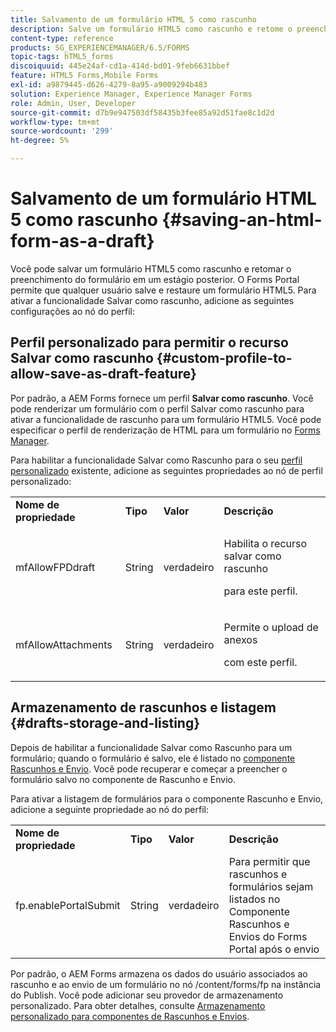 ```yaml
---
title: Salvamento de um formulário HTML 5 como rascunho
description: Salve um formulário HTML5 como rascunho e retome o preenchimento do formulário em um estágio posterior.
content-type: reference
products: SG_EXPERIENCEMANAGER/6.5/FORMS
topic-tags: hTML5_forms
discoiquuid: 445e24af-cd1a-414d-bd01-9feb6631bbef
feature: HTML5 Forms,Mobile Forms
exl-id: a9879445-d626-4279-8a95-a9009294b483
solution: Experience Manager, Experience Manager Forms
role: Admin, User, Developer
source-git-commit: d7b9e947503df58435b3fee85a92d51fae8c1d2d
workflow-type: tm+mt
source-wordcount: '299'
ht-degree: 5%

---
```


# Salvamento de um formulário HTML 5 como rascunho {#saving-an-html-form-as-a-draft}

Você pode salvar um formulário HTML5 como rascunho e retomar o preenchimento do formulário em um estágio posterior. O Forms Portal permite que qualquer usuário salve e restaure um formulário HTML5. Para ativar a funcionalidade Salvar como rascunho, adicione as seguintes configurações ao nó do perfil:

## Perfil personalizado para permitir o recurso Salvar como rascunho {#custom-profile-to-allow-save-as-draft-feature}

Por padrão, a AEM Forms fornece um perfil **Salvar como rascunho**. Você pode renderizar um formulário com o perfil Salvar como rascunho para ativar a funcionalidade de rascunho para um formulário HTML5. Você pode especificar o perfil de renderização de HTML para um formulário no [Forms Manager](/help/forms/using/introduction-managing-forms.md).

Para habilitar a funcionalidade Salvar como Rascunho para o seu [perfil personalizado](/help/forms/using/custom-profile.md) existente, adicione as seguintes propriedades ao nó de perfil personalizado:

<table>
 <tbody>
  <tr>
   <td><strong>Nome de propriedade</strong></td>
   <td><strong>Tipo</strong></td>
   <td><strong>Valor</strong></td>
   <td><strong>Descrição</strong></td>
  </tr>
  <tr>
   <td>mfAllowFPDdraft</td>
   <td>String</td>
   <td>verdadeiro</td>
   <td><p>Habilita o recurso salvar como rascunho</p> <p>para este perfil.</p> </td>
  </tr>
  <tr>
   <td>mfAllowAttachments</td>
   <td>String</td>
   <td>verdadeiro</td>
   <td><p>Permite o upload de anexos</p> <p>com este perfil.</p> </td>
  </tr>
 </tbody>
</table>

## Armazenamento de rascunhos e listagem {#drafts-storage-and-listing}

Depois de habilitar a funcionalidade Salvar como Rascunho para um formulário; quando o formulário é salvo, ele é listado no [componente Rascunhos e Envio](/help/forms/using/draft-submission-component.md). Você pode recuperar e começar a preencher o formulário salvo no componente de Rascunho e Envio.

Para ativar a listagem de formulários para o componente Rascunho e Envio, adicione a seguinte propriedade ao nó do perfil:

<table>
 <tbody>
  <tr>
   <td><strong>Nome de propriedade</strong></td>
   <td><strong>Tipo</strong></td>
   <td><strong>Valor</strong></td>
   <td><strong>Descrição</strong></td>
  </tr>
  <tr>
   <td>fp.enablePortalSubmit</td>
   <td>String</td>
   <td>verdadeiro</td>
   <td>Para permitir que rascunhos e formulários sejam listados no <br /> Componente Rascunhos e Envios do Forms Portal após o envio</td>
  </tr>
 </tbody>
</table>

Por padrão, o AEM Forms armazena os dados do usuário associados ao rascunho e ao envio de um formulário no nó /content/forms/fp na instância do Publish. Você pode adicionar seu provedor de armazenamento personalizado. Para obter detalhes, consulte [Armazenamento personalizado para componentes de Rascunhos e Envios](/help/forms/using/adding-custom-storage-provider-forms.md).
